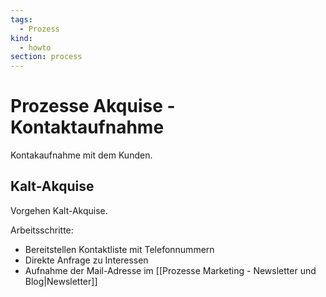 ```yaml
---
tags:
  - Prozess
kind:
  - howto
section: process
---
```


# Prozesse Akquise - Kontaktaufnahme

Kontakaufnahme mit dem Kunden.

## Kalt-Akquise

Vorgehen Kalt-Akquise.

Arbeitsschritte:

- Bereitstellen Kontaktliste mit Telefonnummern
- Direkte Anfrage zu Interessen
- Aufnahme der Mail-Adresse im [[Prozesse Marketing - Newsletter und Blog|Newsletter]]
